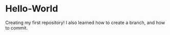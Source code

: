 # Hello-World
Creating my first repository! 
I also learned how to create a branch, and how to commit.
